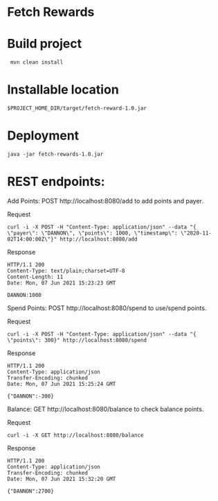 # Fetch Rewards

# Build project

     mvn clean install
# Installable location

    $PROJECT_HOME_DIR/target/fetch-reward-1.0.jar
    
# Deployment
    java -jar fetch-rewards-1.0.jar
    
# REST endpoints:

Add Points: POST http://localhost:8080/add to add points and payer.

Request

    curl -i -X POST -H "Content-Type: application/json" --data "{ \"payer\": \"DANNON\", \"points\": 1000, \"timestamp\": \"2020-11-02T14:00:00Z\"}" http://localhost:8080/add

Response

    HTTP/1.1 200
    Content-Type: text/plain;charset=UTF-8
    Content-Length: 11
    Date: Mon, 07 Jun 2021 15:23:23 GMT

    DANNON:1000

Spend Points: POST http://localhost:8080/spend to use/spend points.

Request

    curl -i -X POST -H "Content-Type: application/json" --data "{ \"points\": 300}" http://localhost:8080/spend

Response

    HTTP/1.1 200
    Content-Type: application/json
    Transfer-Encoding: chunked
    Date: Mon, 07 Jun 2021 15:25:24 GMT

    {"DANNON":-300}

Balance: GET http://localhost:8080/balance to check balance points.

Request

    curl -i -X GET http://localhost:8080/balance
  
 Response
 
    HTTP/1.1 200
    Content-Type: application/json
    Transfer-Encoding: chunked
    Date: Mon, 07 Jun 2021 15:32:20 GMT

    {"DANNON":2700}
 
 

